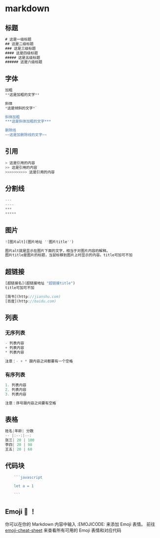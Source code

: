 # markdown

## 标题

```javascript
# 这是一级标题
## 这是二级标题
### 这是三级标题
#### 这是四级标题
##### 这是五级标题
###### 这是六级标题
```

## 字体

```javascript
加粗
**这是加粗的文字**

斜体
*这是倾斜的文字*`

斜体加粗
***这是斜体加粗的文字***

删除线
~~这是加删除线的文字~~
```

## 引用

```javascript
> 这是引用的内容
>> 这是引用的内容
>>>>>>>>>> 这是引用的内容
```

## 分割线

```javascript
---
----
***
*****
```

## 图片

```javascript
![图片alt](图片地址 ''图片title'')

图片alt就是显示在图片下面的文字，相当于对图片内容的解释。
图片title是图片的标题，当鼠标移到图片上时显示的内容。title可加可不加
```

## 超链接

```javascript
[超链接名](超链接地址 "超链接title")
title可加可不加
```

```javascript
[简书](http://jianshu.com)
[百度](http://baidu.com)
```

## 列表

### 无序列表

```javascript
- 列表内容
+ 列表内容
* 列表内容

注意：- + * 跟内容之间都要有一个空格
```

### 有序列表

```javascript
1. 列表内容
2. 列表内容
3. 列表内容

注意：序号跟内容之间要有空格
```

## 表格

```javascript
姓名|年龄| 分数
-- |:--:|--:
张三| 20 | 100
李四| 20 | 98
王五| 20 | 60
```

## 代码块

```javascript
    ```javascript

    let a = 1

    ```
```

## Emoji :tada: ！

你可以在你的 Markdown 内容中输入 :EMOJICODE: 来添加 Emoji 表情。
前往 [emoji-cheat-sheet](https://github.com/ikatyang/emoji-cheat-sheet) 来查看所有可用的 Emoji 表情和对应代码
